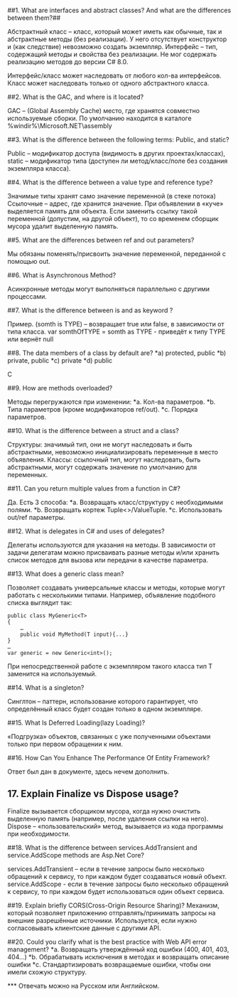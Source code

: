 ##1.	What are interfaces and abstract classes? And what are the differences between them?## 

Абстрактный класс – класс, который может иметь как обычные, так и абстрактные методы (без реализации). 
У него отсутствует конструктор и (как следствие) невозможно создать экземпляр. 
Интерфейс – тип, содержащий методы и свойства без реализации. 
Не мог содержать реализацию методов до версии C# 8.0. 

Интерфейс/класс может наследовать от любого кол-ва интерфейсов.
Класс может наследовать только от одного абстрактного класса. 

##2.	What is the GAC, and where is it located? 

GAC – (Global Assembly Cache) место, где хранятся совместно используемые сборки.
По умолчанию находится в каталоге  %windir%\Microsoft.NET\assembly

##3.	What is the difference between the following terms: Public, and static? 

Public – модификатор доступа (видимость в других проектах/классах), static – модификатор типа (доступен ли метод/класс/поле без создания экземпляра класса).

##4.	What is the difference between a value type and reference type? 

Значимые типы хранят само значение переменной (в стеке потока)
Ссылочные – адрес, где хранится значение. При объявлении в «куче» выделяется память для объекта. 
Если заменить ссылку такой переменной (допустим, на другой объект), то со временем сборщик мусора удалит выделенную память. 

##5.	What are the differences between ref and out parameters?

Мы обязаны поменять/присвоить значение переменной, переданной с помощью out.

##6.	What is Asynchronous Method?

Асинхронные методы могут выполняться параллельно с другими процессами. 

##7.	What is the difference between is and as keyword ?

Пример. 
(somth is TYPE) – возвращает true или false, в зависимости от типа класса.
var somthOfTYPE = somth as TYPE  - приведёт к типу TYPE или вернёт null

##8.	The data members of a class by default are?
*a) protected, public 
*b) private, public 
*c) private 
*d) public 

С

##9.	How are methods overloaded?

Методы перегружаются при изменении:
*a.	Кол-ва параметров.
*b.	Типа параметров (кроме модификаторов ref/out).
*c.	Порядка параметров.

##10.	What is the difference between a struct and a class? 

Структуры: значимый тип, они не могут наследовать и быть абстрактными, невозможно инициализировать переменные в место объявления. 
Классы: ссылочный тип, могут наследовать, быть абстрактными, могут содержать значение по умолчанию для переменных. 

##11.	Can you return multiple values from a function in C#?

Да. Есть 3 способа:
*a.	Возвращать класс/структуру с необходимыми полями.
*b.	Возвращать кортеж Tuple<>/ValueTuple.
*c.	Использовать out/ref параметры.

##12.	What is delegates in C# and uses of delegates? 

Делегаты используются для указания на методы. 
В зависимости от задачи делегатам можно присваивать разные методы и/или хранить список методов для вызова или передачи в качестве параметра. 

##13.	What does a generic class mean?

Позволяет создавать универсальные классы и методы, которые могут работать с несколькими типами.
Например, объявление подобного списка выглядит так:
```
public class MyGeneric<T>
{	
    …
    public void MyMethod(T input){...}
}
…
var generic = new Generic<int>();
```

При непосредственной работе с экземпляром такого класса тип T заменится на используемый.

##14.	What is a singleton?

Синглтон – паттерн, использование которого гарантирует, что определённый класс будет создан только в одном экземпляре. 

##15.	What Is Deferred Loading(lazy Loading)?

«Подгрузка» объектов, связанных с уже полученными объектами только при первом обращении к ним. 

##16.	How Can You Enhance The Performance Of Entity Framework?

Ответ был дан в документе, здесь нечем дополнить.

## 17.	Explain Finalize vs Dispose usage?

Finalize вызывается сборщиком мусора, когда нужно очистить выделенную память (например, после удаления ссылки на него).
Dispose – «пользовательский» метод, вызывается из кода программы при необходимости.

##18.	What is the difference between services.AddTransient and service.AddScope methods are Asp.Net Core?

services.AddTransient – если в течение запросы было несколько обращений к сервису, то при каждом будет создаваться новый объект.
service.AddScope - если в течение запросы было несколько обращений к сервису, то при каждом будет использоваться один объект сервиса.

##19.	Explain briefly CORS(Cross-Origin Resource Sharing)?
Механизм, который позволяет приложению отправлять/принимать запросы на внешние разрешённые источники. 
Используется, если нужно согласовывать клиентские данные с другими API.

##20.	Could you clarify what is the best practice with Web API error management?
*a.	Возвращать утверждённый код ошибки (400, 401, 403, 404…)
*b.	Обрабатывать исключения в методах и возвращать описание ошибки 
*c.	Стандартизировать возвращаемые ошибки, чтобы они имели схожую структуру. 


*** Отвечать можно на Русском или Английском. 
